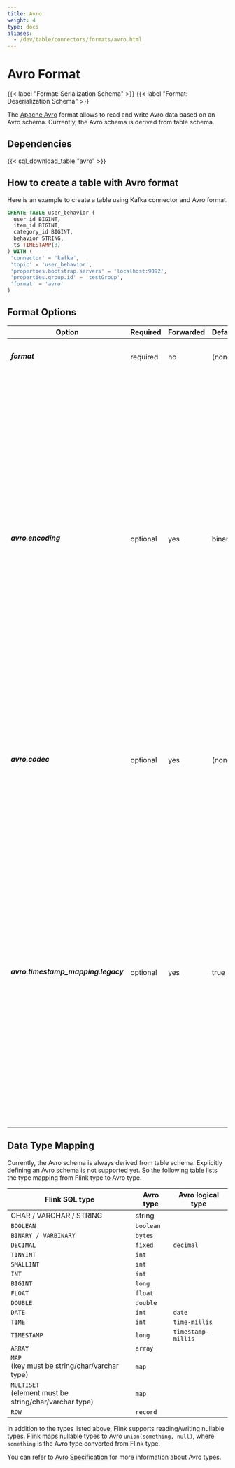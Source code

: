 ```yaml
---
title: Avro
weight: 4
type: docs
aliases:
  - /dev/table/connectors/formats/avro.html
---
```

<!--
Licensed to the Apache Software Foundation (ASF) under one
or more contributor license agreements.  See the NOTICE file
distributed with this work for additional information
regarding copyright ownership.  The ASF licenses this file
to you under the Apache License, Version 2.0 (the
"License"); you may not use this file except in compliance
with the License.  You may obtain a copy of the License at

  http://www.apache.org/licenses/LICENSE-2.0

Unless required by applicable law or agreed to in writing,
software distributed under the License is distributed on an
"AS IS" BASIS, WITHOUT WARRANTIES OR CONDITIONS OF ANY
KIND, either express or implied.  See the License for the
specific language governing permissions and limitations
under the License.
-->

# Avro Format

{{< label "Format: Serialization Schema" >}}
{{< label "Format: Deserialization Schema" >}}

The [Apache Avro](https://avro.apache.org/) format allows to read and write Avro data based on an Avro schema. Currently, the Avro schema is derived from table schema.

Dependencies
------------

{{< sql_download_table "avro" >}}

How to create a table with Avro format
----------------

Here is an example to create a table using Kafka connector and Avro format.

```sql
CREATE TABLE user_behavior (
  user_id BIGINT,
  item_id BIGINT,
  category_id BIGINT,
  behavior STRING,
  ts TIMESTAMP(3)
) WITH (
 'connector' = 'kafka',
 'topic' = 'user_behavior',
 'properties.bootstrap.servers' = 'localhost:9092',
 'properties.group.id' = 'testGroup',
 'format' = 'avro'
)
```

Format Options
----------------

<table class="table table-bordered">
    <thead>
      <tr>
        <th class="text-left" style="width: 25%">Option</th>
        <th class="text-center" style="width: 8%">Required</th>
        <th class="text-center" style="width: 8%">Forwarded</th>
        <th class="text-center" style="width: 7%">Default</th>
        <th class="text-center" style="width: 10%">Type</th>
        <th class="text-center" style="width: 42%">Description</th>
      </tr>
    </thead>
    <tbody>
    <tr>
      <td><h5>format</h5></td>
      <td>required</td>
      <td>no</td>
      <td style="word-wrap: break-word;">(none)</td>
      <td>String</td>
      <td>Specify what format to use, here should be <code>'avro'</code>.</td>
    </tr>
    <tr>
      <td><h5>avro.encoding</h5></td>
      <td>optional</td>
      <td>yes</td>
      <td>binary</td>
      <td>String</td>
      <td>Serialization encoding to use. The valid enumerations are: <code>binary</code>, <code>json</code>. <a href="https://avro.apache.org/docs/current/specification/#encodings">(reference)</a><br>
      Most applications will use the binary encoding, as it results in smaller and more efficient messages, reducing the usage of disk and network resources, and improving performance for high throughput data. <br>
      JSON encoding results in human-readable messages which can be useful during development and debugging, and is useful for compatibility when interacting with systems that cannot process binary encoded data.</td>
    </tr>
    <tr>
      <td><h5>avro.codec</h5></td>
      <td>optional</td>
      <td>yes</td>
      <td style="word-wrap: break-word;">(none)</td>
      <td>String</td>
      <td>For <a href="{{< ref "docs/connectors/table/filesystem" >}}">Filesystem</a> only, the compression codec for avro. Snappy compression as default. The valid enumerations are: null, deflate, snappy, bzip2, xz.</td>
    </tr>
    <tr>
      <td><h5>avro.timestamp_mapping.legacy</h5></td>
      <td>optional</td>
      <td>yes</td>
      <td style="word-wrap: break-word;">true</td>
      <td>Boolean</td>
      <td>Use the legacy mapping of timestamp in avro. Before 1.19, The default behavior of Flink wrongly mapped both SQL TIMESTAMP and TIMESTAMP_LTZ type to AVRO TIMESTAMP. <br>
      The correct behavior is Flink SQL TIMESTAMP maps Avro LOCAL TIMESTAMP and Flink SQL TIMESTAMP_LTZ maps Avro TIMESTAMP, you can obtain the correct mapping by disable using this legacy mapping. <br>
      Use legacy behavior by default for compatibility consideration. </td>
    </tr>
    </tbody>
</table>

Data Type Mapping
----------------

Currently, the Avro schema is always derived from table schema. Explicitly defining an Avro schema is not supported yet.
So the following table lists the type mapping from Flink type to Avro type.

<table class="table table-bordered">
    <thead>
      <tr>
        <th class="text-left">Flink SQL type</th>
        <th class="text-left">Avro type</th>
        <th class="text-left">Avro logical type</th>
      </tr>
    </thead>
    <tbody>
    <tr>
      <td>CHAR / VARCHAR / STRING</td>
      <td>string</td>
      <td></td>
    </tr>
    <tr>
      <td><code>BOOLEAN</code></td>
      <td><code>boolean</code></td>
      <td></td>
    </tr>
    <tr>
      <td><code>BINARY / VARBINARY</code></td>
      <td><code>bytes</code></td>
      <td></td>
    </tr>
    <tr>
      <td><code>DECIMAL</code></td>
      <td><code>fixed</code></td>
      <td><code>decimal</code></td>
    </tr>
    <tr>
      <td><code>TINYINT</code></td>
      <td><code>int</code></td>
      <td></td>
    </tr>
    <tr>
      <td><code>SMALLINT</code></td>
      <td><code>int</code></td>
      <td></td>
    </tr>
    <tr>
      <td><code>INT</code></td>
      <td><code>int</code></td>
      <td></td>
    </tr>
    <tr>
      <td><code>BIGINT</code></td>
      <td><code>long</code></td>
      <td></td>
    </tr>
    <tr>
      <td><code>FLOAT</code></td>
      <td><code>float</code></td>
      <td></td>
    </tr>
    <tr>
      <td><code>DOUBLE</code></td>
      <td><code>double</code></td>
      <td></td>
    </tr>
    <tr>
      <td><code>DATE</code></td>
      <td><code>int</code></td>
      <td><code>date</code></td>
    </tr>
    <tr>
      <td><code>TIME</code></td>
      <td><code>int</code></td>
      <td><code>time-millis</code></td>
    </tr>
    <tr>
      <td><code>TIMESTAMP</code></td>
      <td><code>long</code></td>
      <td><code>timestamp-millis</code></td>
    </tr>
    <tr>
      <td><code>ARRAY</code></td>
      <td><code>array</code></td>
      <td></td>
    </tr>
    <tr>
      <td><code>MAP</code><br>
      (key must be string/char/varchar type)</td>
      <td><code>map</code></td>
      <td></td>
    </tr>
    <tr>
      <td><code>MULTISET</code><br>
      (element must be string/char/varchar type)</td>
      <td><code>map</code></td>
      <td></td>
    </tr>
    <tr>
      <td><code>ROW</code></td>
      <td><code>record</code></td>
      <td></td>
    </tr>
    </tbody>
</table>

In addition to the types listed above, Flink supports reading/writing nullable types. Flink maps nullable types to Avro `union(something, null)`, where `something` is the Avro type converted from Flink type.

You can refer to [Avro Specification](https://avro.apache.org/docs/current/spec.html) for more information about Avro types.
